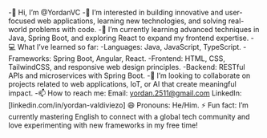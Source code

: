 -👋 Hi, I’m @YordanVC
-👀 I’m interested in building innovative and user-focused web applications, learning new technologies, and solving real-world problems with code.
-🌱 I’m currently learning advanced techniques in Java, Spring Boot, and exploring React to expand my frontend expertise.
-💻 What I’ve learned so far:
-Languages: Java, JavaScript, TypeScript.
-Frameworks: Spring Boot, Angular, React.
-Frontend: HTML, CSS, TailwindCSS, and responsive web design principles.
-Backend: RESTful APIs and microservices with Spring Boot.
-💞️ I’m looking to collaborate on projects related to web applications, IoT, or AI that create meaningful impact.
-📫 How to reach me:
Email: yordan.2511@gmail.com
LinkedIn: [linkedin.com/in/yordan-valdiviezo]
😄 Pronouns: He/Him.
⚡ Fun fact: I’m currently mastering English to connect with a global tech community and love experimenting with new frameworks in my free time!
